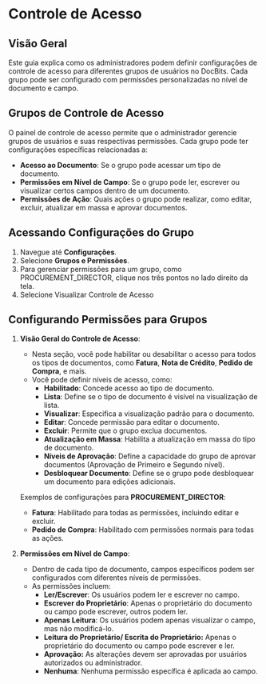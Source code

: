# Controle de Acesso

## Visão Geral

Este guia explica como os administradores podem definir configurações de controle de acesso para diferentes grupos de usuários no DocBits. Cada grupo pode ser configurado com permissões personalizadas no nível de documento e campo.

## Grupos de Controle de Acesso

O painel de controle de acesso permite que o administrador gerencie grupos de usuários e suas respectivas permissões. Cada grupo pode ter configurações específicas relacionadas a:

* **Acesso ao Documento**: Se o grupo pode acessar um tipo de documento.
* **Permissões em Nível de Campo**: Se o grupo pode ler, escrever ou visualizar certos campos dentro de um documento.
* **Permissões de Ação**: Quais ações o grupo pode realizar, como editar, excluir, atualizar em massa e aprovar documentos.

## **Acessando Configurações do Grupo**

1. Navegue até **Configurações**.
2. Selecione **Grupos e Permissões**.
3. Para gerenciar permissões para um grupo, como PROCUREMENT\_DIRECTOR, clique nos três pontos no lado direito da tela.
4. Selecione Visualizar Controle de Acesso

## Configurando Permissões para Grupos

1.  **Visão Geral do Controle de Acesso**:

    * Nesta seção, você pode habilitar ou desabilitar o acesso para todos os tipos de documentos, como **Fatura**, **Nota de Crédito**, **Pedido de Compra**, e mais.
    * Você pode definir níveis de acesso, como:
      * **Habilitado**: Concede acesso ao tipo de documento.
      * **Lista**: Define se o tipo de documento é visível na visualização de lista.
      * **Visualizar**: Especifica a visualização padrão para o documento.
      * **Editar**: Concede permissão para editar o documento.
      * **Excluir**: Permite que o grupo exclua documentos.
      * **Atualização em Massa**: Habilita a atualização em massa do tipo de documento.
      * **Níveis de Aprovação**: Define a capacidade do grupo de aprovar documentos (Aprovação de Primeiro e Segundo nível).
      * **Desbloquear Documento**: Define se o grupo pode desbloquear um documento para edições adicionais.

    Exemplos de configurações para **PROCUREMENT\_DIRECTOR**:

    * **Fatura**: Habilitado para todas as permissões, incluindo editar e excluir.
    * **Pedido de Compra**: Habilitado com permissões normais para todas as ações.
2. **Permissões em Nível de Campo**:
   * Dentro de cada tipo de documento, campos específicos podem ser configurados com diferentes níveis de permissões.
   * As permissões incluem:
     * **Ler/Escrever**: Os usuários podem ler e escrever no campo.
     * **Escrever do Proprietário**: Apenas o proprietário do documento ou campo pode escrever, outros podem ler.
     * **Apenas Leitura**: Os usuários podem apenas visualizar o campo, mas não modificá-lo.
     * **Leitura do Proprietário/ Escrita do Proprietário:** Apenas o proprietário do documento ou campo pode escrever e ler.
     * **Aprovação:** As alterações devem ser aprovadas por usuários autorizados ou administrador.
     * **Nenhuma**: Nenhuma permissão específica é aplicada ao campo.
